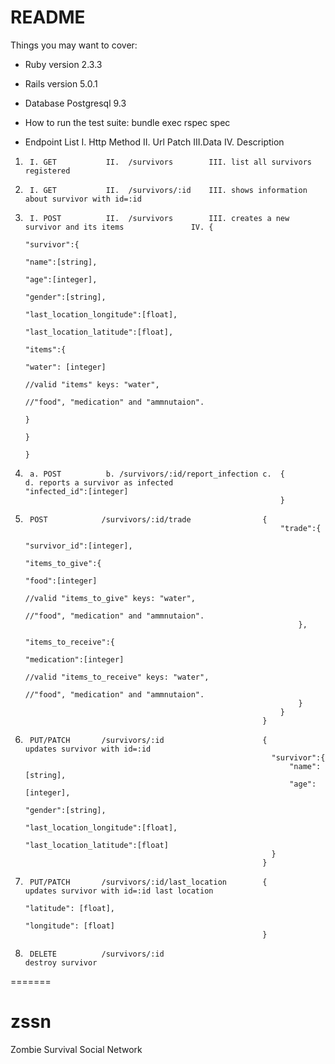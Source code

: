 # README

Things you may want to cover:

* Ruby version 2.3.3

* Rails version 5.0.1

* Database Postgresql 9.3

* How to run the test suite: bundle exec rspec spec

* Endpoint List 
I.  Http Method
II. Url Patch
III.Data
IV. Description							

1.     	I. GET           II.  /survivors		III. list all survivors registered

2.     	I. GET           II.  /survivors/:id  	III. shows information about survivor with id=:id

3.		I. POST			 II.  /survivors		III. creates a new survivor and its items				IV.	{												
																										  "survivor":{
																										      "name":[string],
																										      "age":[integer],
																										      "gender":[string],
																										      "last_location_longitude":[float],
																										      "last_location_latitude":[float],
																										      "items":{
																										          "water": [integer]
																										          //valid "items" keys: "water",
																										          //"food", "medication" and "ammnutaion".
																										      }
																										  }
																										}

4.		a. POST 		 b.	/survivors/:id/report_infection	c.	{												d. reports a survivor as infected																					"infected_id":[integer]
																}

5.		POST 			/survivors/:id/trade				{
																"trade":{
																	"survivor_id":[integer],
																	"items_to_give":{
																		"food":[integer]
																		//valid "items_to_give" keys: "water",
																		//"food", "medication" and "ammnutaion".
																	},
																	"items_to_receive":{
																		"medication":[integer]
																		//valid "items_to_receive" keys: "water",
																		//"food", "medication" and "ammnutaion".
																	}
																}
															}															

															 

6.		PUT/PATCH		/survivors/:id 						{													updates survivor with id=:id
															  "survivor":{
															      "name":[string],
															      "age":[integer],
															      "gender":[string],
															      "last_location_longitude":[float],
															      "last_location_latitude":[float]
															  }
															}	

7.		PUT/PATCH		/survivors/:id/last_location 		{													updates survivor with id=:id last location
																"latitude": [float],
																"longitude": [float]
															}	

8.      DELETE			/survivors/:id 																			destroy survivor


=======
# zssn
Zombie Survival Social Network

